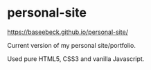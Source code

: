 # personal-site
https://baseebeck.github.io/personal-site/

Current version of my personal site/portfolio.

Used pure HTML5, CSS3 and vanilla Javascript.
